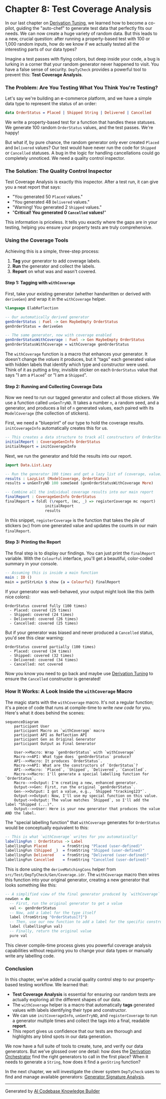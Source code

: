 # Chapter 8: Test Coverage Analysis

In our last chapter on [Derivation Tuning](07_derivation_tuning_.md), we learned how to become a co-pilot, guiding the "auto-chef" to generate test data that perfectly fits our needs. We can now create a huge variety of random data. But this leads to a new, crucial question: after running a property-based test with 100 or 1,000 random inputs, how do we know if we actually tested all the interesting parts of our data types?

Imagine a test passes with flying colors, but deep inside your code, a bug is lurking in a corner that your random generator never happened to visit. You have a false sense of security. `DepTyCheck` provides a powerful tool to prevent this: **Test Coverage Analysis**.

### The Problem: Are You Testing What You Think You're Testing?

Let's say we're building an e-commerce platform, and we have a simple data type to represent the status of an order:

```idris
data OrderStatus = Placed | Shipped String | Delivered | Cancelled
```

We write a property-based test for a function that handles these statuses. We generate 100 random `OrderStatus` values, and the test passes. We're happy!

But what if, by pure chance, the random generator only ever created `Placed` and `Delivered` values? Our test would have never run the code for `Shipped` or `Cancelled` statuses. A bug in the logic for handling cancellations could go completely unnoticed. We need a quality control inspector.

### The Solution: The Quality Control Inspector

Test Coverage Analysis is exactly this inspector. After a test run, it can give you a neat report that says:
*   "You generated 50 `Placed` values."
*   "You generated 48 `Delivered` values."
*   "Warning! You generated 2 `Shipped` values."
*   "**Critical! You generated 0 `Cancelled` values!**"

This information is priceless. It tells you exactly where the gaps are in your testing, helping you ensure your property tests are truly comprehensive.

### Using the Coverage Tools

Achieving this is a simple, three-step process:
1.  **Tag** your generator to add coverage labels.
2.  **Run** the generator and collect the labels.
3.  **Report** on what was and wasn't covered.

#### Step 1: Tagging with `withCoverage`

First, take your existing generator (whether handwritten or derived with `deriveGen`) and wrap it in the `withCoverage` helper.

```idris
%language ElabReflection

-- Our automatically derived generator
genOrderStatus : Fuel -> Gen MaybeEmpty OrderStatus
genOrderStatus = deriveGen

-- The same generator, now with coverage enabled
genOrderStatusWithCoverage : Fuel -> Gen MaybeEmpty OrderStatus
genOrderStatusWithCoverage = withCoverage genOrderStatus
```

The `withCoverage` function is a macro that enhances your generator. It doesn't change the *values* it produces, but it "tags" each generated value with hidden labels that identify which type and constructor were used. Think of it as putting a tiny, invisible sticker on each `OrderStatus` value that says "I am a `Placed`" or "I am a `Shipped`".

#### Step 2: Running and Collecting Coverage Data

Now we need to run our tagged generator and collect all those stickers. We use a function called `unGenTryND`. It takes a number `n`, a random seed, and a generator, and produces a list of `n` generated values, each paired with its `ModelCoverage` (the collection of stickers).

First, we need a "blueprint" of our type to hold the coverage results. `initCoverageInfo` automatically creates this for us.

```idris
-- This creates a data structure to track all constructors of OrderStatus
initialReport : CoverageGenInfo OrderStatus
initialReport = initCoverageInfo
```

Next, we run the generator and fold the results into our report.

```idris
import Data.List.Lazy

-- Run the generator 100 times and get a lazy list of (coverage, value) pairs
results : LazyList (ModelCoverage, OrderStatus)
results = unGenTryND 100 someSeed (genOrderStatusWithCoverage More)

-- Combine all the individual coverage results into our main report
finalReport : CoverageGenInfo OrderStatus
finalReport = foldl (\report, (mc, _) => registerCoverage mc report)
                  initialReport
                  results
```
In this snippet, `registerCoverage` is the function that takes the pile of stickers (`mc`) from one generated value and updates the counts in our main `finalReport`.

#### Step 3: Printing the Report

The final step is to display our findings. You can just print the `finalReport` variable. With the `Colourful` interface, you'll get a beautiful, color-coded summary in your console.

```idris
-- Assuming this is inside a main function
main : IO ()
main = putStrLnLn $ show {a = Colourful} finalReport
```

If your generator was well-behaved, your output might look like this (with nice colors):

```
OrderStatus covered fully (100 times)
  - Placed: covered (25 times)
  - Shipped: covered (24 times)
  - Delivered: covered (26 times)
  - Cancelled: covered (25 times)
```

But if your generator was biased and never produced a `Cancelled` status, you'd see this clear warning:

```
OrderStatus covered partially (100 times)
  - Placed: covered (34 times)
  - Shipped: covered (32 times)
  - Delivered: covered (34 times)
  - Cancelled: not covered
```

Now you know you need to go back and maybe use [Derivation Tuning](07_derivation_tuning_.md) to ensure the `Cancelled` constructor is generated!

### How It Works: A Look Inside the `withCoverage` Macro

The magic starts with the `withCoverage` macro. It's not a regular function; it's a piece of code that runs at compile-time to write *new code* for you. Here's what it does behind the scenes:

```mermaid
sequenceDiagram
    participant User
    participant Macro as `withCoverage` macro
    participant API as Reflection API
    participant Gen as Original Generator
    participant Output as Final Generator

    User->>Macro: Wrap `genOrderStatus` with `withCoverage`
    Macro->>API: What type does `genOrderStatus` produce?
    API-->>Macro: It produces `OrderStatus`.
    Macro->>API: What are the constructors of `OrderStatus`?
    API-->>Macro: `Placed`, `Shipped`, `Delivered`, `Cancelled`.
    Macro->>Macro: I'll generate a special labelling function for `OrderStatus`.
    Macro-->>Output: I'm creating a new, enhanced generator.
    Output->>Gen: First, run the original `genOrderStatus`.
    Gen-->>Output: I got a value, e.g., `Shipped "tracking123"`.
    Output->>Output: Now, I'll use my special function on this value.
    Output->>Output: The value matches `Shipped`, so I'll add the label "Shipped (...)".
    Output-->>User: Here is your new generator that produces the value AND the label.
```

The "special labelling function" that `withCoverage` generates for `OrderStatus` would be conceptually equivalent to this:

```idris
-- This is what `withCoverage` writes for you automatically!
labellingFun : OrderStatus -> Label
labellingFun Placed       = fromString "Placed (user-defined)"
labellingFun (Shipped _)  = fromString "Shipped (user-defined)"
labellingFun Delivered    = fromString "Delivered (user-defined)"
labellingFun Cancelled    = fromString "Cancelled (user-defined)"
```

This is done using the `deriveMatchingCons` helper from `src/Test/DepTyCheck/Gen/Coverage.idr`. The `withCoverage` macro then wires this function into your original generator, creating a new generator that looks something like this:

```idris
-- A simplified view of the final generator produced by `withCoverage`
newGen = do
  -- First, run the original generator to get a value
  val <- genOrderStatus
  -- Now, add a label for the type itself
  label (fromString "OrderStatus[?]")
  -- Then, use our new function to add a label for the specific constructor
  label (labellingFun val)
  -- Finally, return the original value
  pure val
```

This clever compile-time process gives you powerful coverage analysis capabilities without requiring you to change your data types or manually write any labelling code.

### Conclusion

In this chapter, we've added a crucial quality control step to our property-based testing workflow. We learned that:

*   **Test Coverage Analysis** is essential for ensuring our random tests are actually exploring all the different shapes of our data.
*   The `withCoverage` helper is a macro that automatically **tags** generated values with labels identifying their type and constructor.
*   We can use `initCoverageInfo`, `unGenTryND`, and `registerCoverage` to run a generator multiple times and collect the tags into a final, readable **report**.
*   This report gives us confidence that our tests are thorough and highlights any blind spots in our data generation.

We now have a full suite of tools to create, tune, and verify our data generators. But we've glossed over one detail: how does the [Derivation Orchestrator](04_derivation_orchestrator_.md) find the right generators to call in the first place? When it needs to generate a `String`, how does it find a `genString` function?

In the next chapter, we will investigate the clever system `DepTyCheck` uses to find and manage available generators: [Generator Signature Analysis](09_generator_signature_analysis_.md).

---

Generated by [AI Codebase Knowledge Builder](https://github.com/The-Pocket/Tutorial-Codebase-Knowledge)
